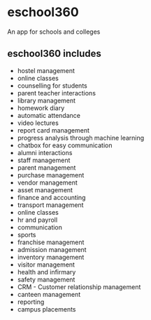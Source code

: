 # eschool360

An app for schools and colleges

## eschool360 includes

- hostel management
- online classes
- counselling for students
- parent teacher interactions
- library management
- homework diary
- automatic attendance
- video lectures
- report card management
- progress analysis through machine learning
- chatbox for easy communication
- alumni interactions
- staff management
- parent management
- purchase management
- vendor management
- asset management
- finance and accounting
- transport management
- online classes
- hr and payroll
- communication
- sports
- franchise management
- admission management
- inventory management
- visitor management
- health and infirmary
- safety management
- CRM - Customer relationship management
- canteen management
- reporting 
- campus placements
